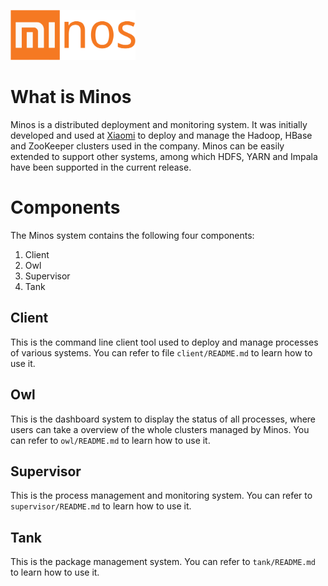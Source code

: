 <img src="minos.png" width="200" height="80"></img>

# What is Minos

Minos is a distributed deployment and monitoring system.  It was initially developed and used at [Xiaomi](http://www.xiaomi.com) to deploy and manage the Hadoop, HBase and ZooKeeper clusters used in the company.  Minos can be easily extended to support other systems, among which HDFS, YARN and Impala have been supported in the current release.

# Components

The Minos system contains the following four components:

1. Client
2. Owl
3. Supervisor
4. Tank

## Client

This is the command line client tool used to deploy and manage processes of various systems.  You can refer to file `client/README.md` to learn how to use it.

## Owl

This is the dashboard system to display the status of all processes, where users can take a overview of the whole clusters managed by Minos.  You can refer to `owl/README.md` to learn how to use it.

## Supervisor

This is the process management and monitoring system.  You can refer to `supervisor/README.md` to learn how to use it.

## Tank

This is the package management system.  You can refer to `tank/README.md` to learn how to use it.
